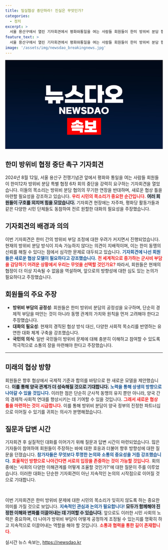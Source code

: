 ```yaml
---
title: 밀실협상 중단하라! 진실은 무엇인가?
categories:
  - 정치
excerpt: >
  서울 용산구에서 열린 기자회견에서 평화와통일을 여는 사람들 회원들이 한미 방위비 분담 협정 중단을 강력히 촉구했습니다. 그들의 목소리, 이유는 무엇일까요? 클릭해 자세히 알아보세요!
feature_text: >
  서울 용산구에서 열린 기자회견에서 평화와통일을 여는 사람들 회원들이 한미 방위비 분담 협정 중단을 강력히 촉구했습니다. 그들의 목소리, 이유는 무엇일까요? 클릭해 자세히 알아보세요!
image: '/assets/img/newsdao_breakingnews.jpg'
---
```


<p><img src="/assets/img/newsdao_breakingnews.jpg" alt="koreaapp 속보" /></p>

<h2 data-ke-size="size26">한미 방위비 협정 중단 촉구 기자회견</h2>

<p data-ke-size="size16">2024년 8월 12일, 서울 용산구 전쟁기념관 앞에서 평화와 통일을 여는 사람들 회원들이 한미12차 방위비 분담 특별 협정 6차 회의 중단을 강력히 요구하는 기자회견을 열었습니다. 이들의 목소리는 방위비 분담 협의의 무기한 연장을 반대하며, 새로운 협상 틀을 마련할 필요성을 강조하고 있습니다. <b><span style="color: #ee2323;">우리 시민의 목소리가 중요한 순간입니다.</span></b> <b><span style="background-color: #21538527;">여러 회원들이 구호를 외치며 힘을 모았습니다.</span></b> 기자회견 현장에는 자주파, 평화당 활동가들과 같은 다양한 시민 단체들도 동참하여 전르 원할한 대화의 필요성을 주장했습니다.</p>

<h2 data-ke-size="size26">기자회견의 배경과 의의</h2>

<p data-ke-size="size16">이번 기자회견은 한미 간의 방위비 부담 조정에 대한 우려가 커지면서 진행되었습니다. 현재의 방위비 분담 방식이 지속 가능하지 않다는 의견이 지배적이며, 이는 한미 동맹의 신뢰를 해칠 수 있다는 점에서 심각한 문제로 대두되고 있습니다. <b><span style="color: #1a5490;">기자회견에 나선 회원들은 새로운 협상 모델이 필요하다고 강조했습니다.</span></b> <b><span style="color: #ee2323;">전 세계적으로 증가하는 군사비 부담을 감당하기 어려운 상황에서 우리는 무엇을 선택할 것인가요?</span></b> 따라서, 회원들은 현재의 협정이 더 이상 지속될 수 없음을 역설하며, 앞으로의 방향성에 대한 심도 있는 논의가 필요하다고 주장했습니다.</p>

<h2 data-ke-size="size26">회원들의 주요 주장</h2>

<ul>
    <li><b>방위비 부담의 공정성</b>: 회원들은 한미 방위비 분담의 공정성을 요구하며, 단순히 경제적 부담을 떠안는 것이 아니라 동맹 관계의 가치와 원칙을 먼저 고려해야 한다고 주장했습니다.</li>
    <li><b>대화의 필요성</b>: 현재의 경직된 협상 방식 대신, 다양한 사회적 목소리를 반영하는 유연한 대화 체계 구축을 강조했습니다.</li>
    <li><b>국민의 의식</b>: 일반 국민들이 방위비 문제에 대해 충분히 이해하고 참여할 수 있도록 적극적으로 소통의 장을 마련해야 한다고 주장했습니다.</li>
</ul>

<hr>

<h2 data-ke-size="size26">미래의 협상 방향</h2>

<p data-ke-size="size16">회원들은 향후 협상에서 국제적 기준과 합의를 바탕으로 한 새로운 모델을 제안했습니다. <b><span style="background-color: #21538527;">이를 통해 양국 관계가 더 성숙해질 것으로 기대합니다.</span></b> <b><span style="color: #1a5490;">노력을 통해 상생의 방향으로 나아갈 수 있을 것입니다.</span></b> 이러한 점은 단순히 군사적 동맹의 유지 뿐만 아니라, 양국 간의 경제적·사회적 연대를 향상시키는 데 기여할 수 있을 것입니다. <b><span style="color: #ee2323;">그래서 새로운 협상 틀을 마련하는 것이 시급합니다.</span></b> 이를 통해 방위비 분담이 양국 정부의 진정한 파트너십으로 이어질 수 있기를 귀희는 의사가 분명해졌습니다.</p>

<h2 data-ke-size="size26">질문과 답변 시간</h2>

<p data-ke-size="size16">기자회견 후 실질적인 대화를 이어가기 위해 질문과 답변 시간이 마련되었습니다. 많은 기자들이 참여하여 회원들이 주장하는 바에 대한 호응과 더불어 향후 방향성에 대한 질문을 던졌습니다. <b><span style="color: #1a5490;">참가자들은 무엇보다 투명한 논의와 소통의 중요성을 거듭 강조했습니다.</span></b> <b><span style="color: #ee2323;">효율적인 방향으로 나아간다면 서로의 입장을 존중하는 것이 가능할 것입니다.</span></b> 회의 중에는 '사회의 다양한 이해관계를 어떻게 조율할 것인가?'에 대한 질문이 주를 이루었습니다. 이러한 대화는 단순한 기자회견이 아닌 지속적인 논의의 시작점으로 이어질 것으로 기대합니다.</p>

<p data-ke-size="size16">&nbsp;</p>

<p data-ke-size="size16">이번 기자회견은 한미 방위비 문제에 대한 시민의 목소리가 잊히지 않도록 하는 중요한 의미를 가질 것으로 보입니다. <b><span style="color: #1a5490;">지속적인 관심과 논의가 필요합니다!</span></b> <b><span style="background-color: #21538527;">모두가 함께해야 진정한 이해와 변화를 이끌어내는 데 기여할 수 있습니다.</span></b> 앞으로도 이러한 시민 사회의 노력은 중요하며, 더 나아가 방위비 부담이 어떻게 공정하게 조정될 수 있는지를 명확히 하고 지속적으로 이끌어내는 역할을 해야 할 것입니다. <b><span style="color: #ee2323;">소통과 협력을 통한 길이 존재합니다.</span></b></p>
실시간 뉴스 속보는, <a href="https://newsdao.kr" rel="dofollow">https://newsdao.kr</a>


